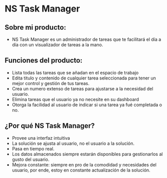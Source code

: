 # NS Task Manager

## Sobre mi producto:

- NS Task Manager es un administrador de tareas que te facilitará el día a día con un visualizador de tareas a la mano.

## Funciones del producto:

- Lista todas las tareas que se añadan en el espacio de trabajo
- Edita titulo y contenido de cualquier tarea seleccionada para tener un mejor control y gestión de tus tareas.
- Crea un numero extenso de tareas para ajustarse a la necesidad del usuario.
- Elimina tareas que el usuario ya no necesite en su dashboard
- Otorga la facilidad al usuario de indicar si una tarea ya fué completada o no.

## ¿Por qué NS Task Manager?

- Provee una interfaz intuitiva
- La solución se ajusta al usuario, no el usuario a la solución.
- Pasa en tiempo real.
- Los datos almacenados siempre estarán disponibles para gestionarlos al gusto del usuario.
- Mejora constante: siempre en pro de la comodidad y necesidades del usuario, por ende, estoy en constante actualización de la solución.
